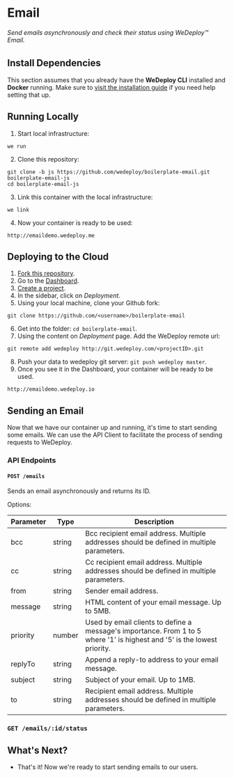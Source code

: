 # Email

###### Send emails asynchronously and check their status using *WeDeploy™ Email*.

<!-- <article id="install-dependencies"> -->

## Install Dependencies

This section assumes that you already have the **WeDeploy CLI** installed and **Docker** running. Make sure to [visit the installation guide](/docs/intro/using-the-cli.html) if you need help setting that up.

<!-- </article> -->

<!-- <article id="running-locally"> -->

## Running Locally

1. Start local infrastructure:

  ```text
we run
  ```

2. Clone this repository:

  ```text
git clone -b js https://github.com/wedeploy/boilerplate-email.git boilerplate-email-js
cd boilerplate-email-js
  ```

3. Link this container with the local infrastructure:

  ```text
we link
  ```

4. Now your container is ready to be used:

  ```text
http://emaildemo.wedeploy.me
  ```

<!-- </article> -->

<!-- <article id="deploying-to-the-cloud"> -->

## Deploying to the Cloud

1. [Fork this repository](https://github.com/wedeploy/boilerplate-email/fork).
2. Go to the [Dashboard](http://dashboard.wedeploy.com).
3. [Create a project](http://dashboard.wedeploy.com/projects/create).
4. In the sidebar, click on *Deployment*.
5. Using your local machine, clone your Github fork:
  ```text
git clone https://github.com/<username>/boilerplate-email
  ```
6. Get into the folder: `cd boilerplate-email`.
7. Using the content on *Deployment* page. Add the WeDeploy remote url:
  ```text
git remote add wedeploy http://git.wedeploy.com/<projectID>.git
  ```
8. Push your data to wedeploy git server: `git push wedeploy master`.
9. Once you see it in the Dashboard, your container will be ready to be used.

  ```text
http://emaildemo.wedeploy.io
  ```

<!-- </article> -->

<!-- <article id="sending-an-email"> -->

## Sending an Email

Now that we have our container up and running, it's time to start sending some emails. We can use the API Client to facilitate the process of sending requests to WeDeploy.

### API Endpoints

#### `POST /emails`

Sends an email asynchronously and returns its ID.

Options:

<table class="table">
  <thead>
    <tr>
      <th>Parameter</th>
      <th>Type</th>
      <th>Description</th>
    </tr>
  </thead>
  <tbody>
    <tr>
      <td>bcc</td>
      <td>string</td>
      <td>Bcc recipient email address. Multiple addresses should be defined in multiple parameters.</td>
    </tr>
    <tr>
      <td>cc</td>
      <td>string</td>
      <td>Cc recipient email address. Multiple addresses should be defined in multiple parameters.</td>
    </tr>
    <tr>
      <td>from</td>
      <td>string</td>
      <td>Sender email address.</td>
    </tr>
    <tr>
      <td>message</td>
      <td>string</td>
      <td>HTML content of your email message. Up to 5MB.</td>
    </tr>
    <tr>
      <td>priority</td>
      <td>number</td>
      <td>Used by email clients to define a message's importance. From 1 to 5 where '1' is highest and '5' is the lowest priority.</td>
    </tr>
    <tr>
      <td>replyTo</td>
      <td>string</td>
      <td>Append a reply-to address to your email message.</td>
    </tr>
    <tr>
      <td>subject</td>
      <td>string</td>
      <td>Subject of your email. Up to 1MB.</td>
    </tr>
    <tr>
      <td>to</td>
      <td>string</td>
      <td>Recipient email address. Multiple addresses should be defined in multiple parameters.</td>
    </tr>
  </tbody>
</table>

### `GET /emails/:id/status`


<!-- </article> -->

## What's Next?

* That's it! Now we're ready to start sending emails to our users.
